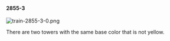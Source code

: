 #### 2855-3
![train-2855-3-0.png](https://github.com/lil-lab/nlvr/raw/master/nlvr/train/images/5/train-2855-3-0.png "train-2855-3-0.png")

There are two towers  with the same base color that is not yellow.